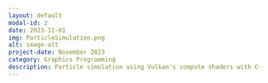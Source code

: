```yaml
---
layout: default
modal-id: 2
date: 2023-11-01
img: ParticleSimulation.png
alt: image-alt
project-date: November 2023
category: Graphics Programming
description: Particle simulation using Vulkan's compute shaders with C++ and ImGui for interactions.
---
```

